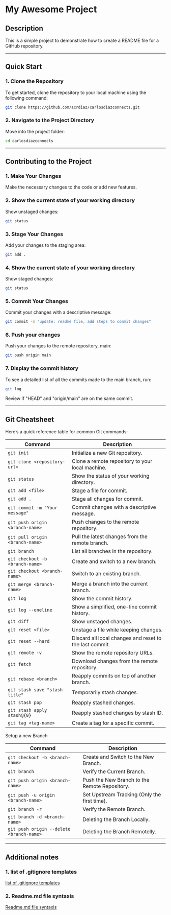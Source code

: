 # My Awesome Project

## Description
This is a simple project to demonstrate how to create a README file for a GitHub repository.

---

## Quick Start

### 1. Clone the Repository
To get started, clone the repository to your local machine using the following command:

```bash
git clone https://github.com/acrdiaz/carlosdiazconnects.git
```
### 2. Navigate to the Project Directory
Move into the project folder:

```bash
cd carlosdiazconnects
```

---

## Contributing to the Project

### 1. Make Your Changes
Make the necessary changes to the code or add new features.

### 2. Show the current state of your working directory
Show unstaged changes:

```bash
git status
```

### 3. Stage Your Changes
Add your changes to the staging area:

```bash
git add .
```

### 4. Show the current state of your working directory
Show staged changes:

```bash
git status
```

### 5. Commit Your Changes
Commit your changes with a descriptive message:

```bash
git commit -m "update: readme file, add steps to commit changes"
```

### 6. Push your changes
Push your changes to the remote repository, main:

```bash
git push origin main
```

### 7. Display the commit history
To see a detailed list of all the commits made to the main branch, run:

```bash
git log
```

Review if "HEAD" and "origin/main" are on the same commit.

---

## Git Cheatsheet

Here’s a quick reference table for common Git commands:

| Command                          | Description                                      |
|----------------------------------|--------------------------------------------------|
| `git init`                       | Initialize a new Git repository.                |
| `git clone <repository-url>`     | Clone a remote repository to your local machine.|
| `git status`                     | Show the status of your working directory.      |
| `git add <file>`                 | Stage a file for commit.                        |
| `git add .`                      | Stage all changes for commit.                   |
| `git commit -m "Your message"`   | Commit changes with a descriptive message.      |
| `git push origin <branch-name>`  | Push changes to the remote repository.          |
| `git pull origin <branch-name>`  | Pull the latest changes from the remote branch. |
| `git branch`                     | List all branches in the repository.            |
| `git checkout -b <branch-name>`  | Create and switch to a new branch.              |
| `git checkout <branch-name>`     | Switch to an existing branch.                   |
| `git merge <branch-name>`        | Merge a branch into the current branch.         |
| `git log`                        | Show the commit history.                        |
| `git log --oneline`              | Show a simplified, one-line commit history.     |
| `git diff`                       | Show unstaged changes.                          |
| `git reset <file>`               | Unstage a file while keeping changes.           |
| `git reset --hard`               | Discard all local changes and reset to the last commit. |
| `git remote -v`                  | Show the remote repository URLs.                |
| `git fetch`                      | Download changes from the remote repository.    |
| `git rebase <branch>`            | Reapply commits on top of another branch.       |
| `git stash save "stash title"`   | Temporarily stash changes.                      |
| `git stash pop`                  | Reapply stashed changes.                        |
| `git stash apply stash@{0}`      | Reapply stashed changes by stash ID.            |
| `git tag <tag-name>`             | Create a tag for a specific commit.             |

Setup a new Branch

| Command                          | Description                                      |
|----------------------------------|--------------------------------------------------|
| `git checkout -b <branch-name>`  | Create and Switch to the New Branch.             |
| `git branch`                     | Verify the Current Branch.                       |
| `git push origin <branch-name>`  | Push the New Branch to the Remote Repository.    |
| `git push -u origin <branch-name>`| Set Upstream Tracking (Only the first time).    |
| `git branch -r`                  | Verify the Remote Branch.                        |
| `git branch -d <branch-name>`    | Deleting the Branch Locally.                     |
| `git push origin --delete <branch-name>`| Deleting the Branch Remotelly.            |

---

## Additional notes

### 1. list of .gitignore templates
[list of .gitignore templates](https://github.com/github/gitignore/blob/main/VisualStudio.gitignore)

### 2. Readme.md file syntaxis
[Readme.md file syntaxis](https://docs.github.com/es/get-started/writing-on-github/getting-started-with-writing-and-formatting-on-github/basic-writing-and-formatting-syntax)

